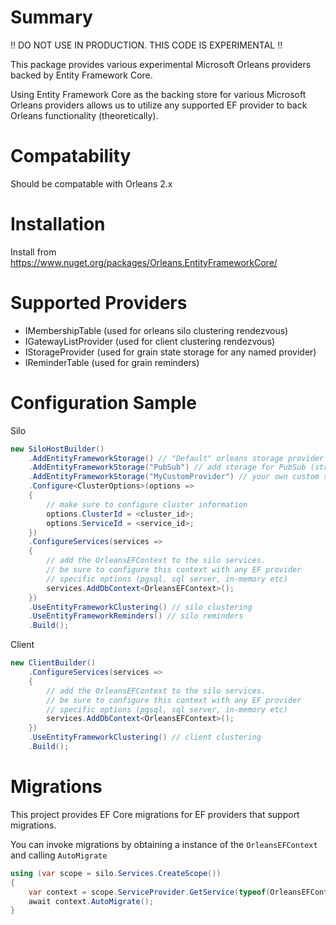 # Summary

!! DO NOT USE IN PRODUCTION. THIS CODE IS EXPERIMENTAL !!

This package provides various experimental Microsoft Orleans providers backed by Entity Framework Core.

Using Entity Framework Core as the backing store for various Microsoft Orleans providers allows us to utilize any supported EF provider to back Orleans functionality (theoretically).

# Compatability

Should be compatable with Orleans 2.x

# Installation

Install from https://www.nuget.org/packages/Orleans.EntityFrameworkCore/

# Supported Providers

* IMembershipTable (used for orleans silo clustering rendezvous)
* IGatewayListProvider (used for client clustering rendezvous)
* IStorageProvider (used for grain state storage for any named provider)
* IReminderTable (used for grain reminders)

# Configuration Sample

Silo

```cs
new SiloHostBuilder()
    .AddEntityFrameworkStorage() // "Default" orleans storage provider
    .AddEntityFrameworkStorage("PubSub") // add storage for PubSub (streams)
    .AddEntityFrameworkStorage("MyCustomProvider") // your own custom storage provider name
    .Configure<ClusterOptions>(options =>
    {
        // make sure to configure cluster information
        options.ClusterId = <cluster_id>;
        options.ServiceId = <service_id>;
    })
    .ConfigureServices(services =>
    {
        // add the OrleansEFContext to the silo services.
        // be sure to configure this context with any EF provider
        // specific options (pgsql, sql server, in-memory etc)
        services.AddDbContext<OrleansEFContext>();
    })
    .UseEntityFrameworkClustering() // silo clustering
    .UseEntityFrameworkReminders() // silo reminders
    .Build();
```

Client

```cs
new ClientBuilder()
    .ConfigureServices(services =>
    {
        // add the OrleansEFContext to the silo services.
        // be sure to configure this context with any EF provider
        // specific options (pgsql, sql server, in-memory etc)
        services.AddDbContext<OrleansEFContext>();
    })
    .UseEntityFrameworkClustering() // client clustering
    .Build();
```

# Migrations

This project provides EF Core migrations for EF providers that support migrations.

You can invoke migrations by obtaining a instance of the ```OrleansEFContext``` and calling `AutoMigrate`

```cs
using (var scope = silo.Services.CreateScope())
{
    var context = scope.ServiceProvider.GetService(typeof(OrleansEFContext)) as OrleansEFContext;
    await context.AutoMigrate();
}
```